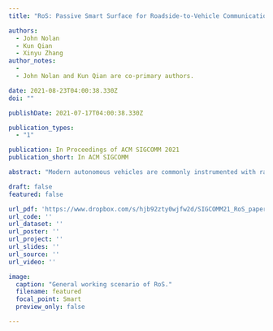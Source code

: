 ```yaml
---
title: "RoS: Passive Smart Surface for Roadside-to-Vehicle Communication"

authors:
  - John Nolan
  - Kun Qian
  - Xinyu Zhang
author_notes:
  - 
  - John Nolan and Kun Qian are co-primary authors.

date: 2021-08-23T04:00:38.330Z
doi: ""

publishDate: 2021-07-17T04:00:38.330Z

publication_types:
  - "1"

publication: In Proceedings of ACM SIGCOMM 2021
publication_short: In ACM SIGCOMM

abstract: "Modern autonomous vehicles are commonly instrumented with radars for all-weather perception. Yet the radar functionality is limited to identifying the positions of reflectors in the environment. In this paper, we investigate the feasibility of smartening transportation infrastructure for the purpose of conveying richer information to automotive radars. We propose RoS, a passive PCB-fabricated surface which can be mechanically reconfigured to embed digital bits, and inform the radar much like visual road signs do to cameras. We design the RoS signage to act as a retrodirective reflector which can reflect signals back to the radar from wide viewing angles. We further introduce a spatial encoding scheme, which piggybacks information in the reflected analog signals based on the geometrical layout of the retroreflective elements. Our prototype fabrication and experimentation verifies the effectiveness of RoS as an RF barcode which is readable by radar in practical transportation environment"

draft: false
featured: false

url_pdf: 'https://www.dropbox.com/s/hjb92zty0wjfw2d/SIGCOMM21_RoS_paper.pdf?dl=0'
url_code: ''
url_dataset: ''
url_poster: ''
url_project: ''
url_slides: ''
url_source: ''
url_video: ''

image:
  caption: "General working scenario of RoS."
  filename: featured
  focal_point: Smart
  preview_only: false

---
```

